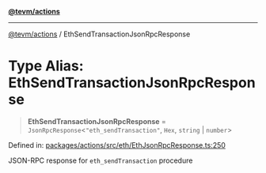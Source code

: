 [**@tevm/actions**](../README.md)

***

[@tevm/actions](../globals.md) / EthSendTransactionJsonRpcResponse

# Type Alias: EthSendTransactionJsonRpcResponse

> **EthSendTransactionJsonRpcResponse** = `JsonRpcResponse`\<`"eth_sendTransaction"`, `Hex`, `string` \| `number`\>

Defined in: [packages/actions/src/eth/EthJsonRpcResponse.ts:250](https://github.com/evmts/tevm-monorepo/blob/main/packages/actions/src/eth/EthJsonRpcResponse.ts#L250)

JSON-RPC response for `eth_sendTransaction` procedure
